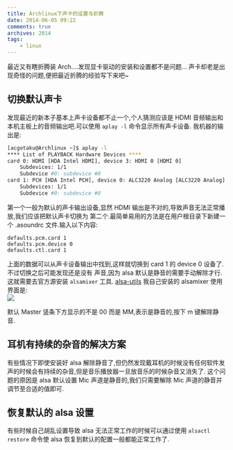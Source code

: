 ```yaml
---
title: Archlinux下声卡的设置与折腾
date: 2014-06-05 09:22
comments: true
archives: 2014
tags:
	- linux
---
```


最近又有瞎折腾装 Arch....发现显卡驱动的安装和设置都不是问题...
声卡却老是出现奇怪的问题,便把最近折腾的经验写下来吧~

## 切换默认声卡

发现最近的新本子基本上声卡设备都不止一个,个人猜测应该是 HDMI 音频输出和
本机主板上的音频输出吧.可以使用 `aplay -l` 命令显示所有声卡设备.
我机器的输出是:

```bash
[acgotaku@Archlinux ~]$ aplay -l
**** List of PLAYBACK Hardware Devices ****
card 0: HDMI [HDA Intel HDMI], device 3: HDMI 0 [HDMI 0]
	Subdevices: 1/1
	Subdevice #0: subdevice #0
card 1: PCH [HDA Intel PCH], device 0: ALC3220 Analog [ALC3220 Analog]
	Subdevices: 1/1
	Subdevice #0: subdevice #0
```

第一个一般为默认的声卡输出设备,显然 HDMI 输出是不对的,导致声音无法正常播放,我们应该把默认声卡切换为
第二个.最简单易用的方法是在用户根目录下新建一个 .asoundrc 文件.输入以下内容:

```
defaults.pcm.card 1
defaults.pcm.device 0
defaults.ctl.card 1
```

上面的数据可以从声卡设备输出中找到,这样就切换到 card 1 的 device 0 设备了.不过切换之后可能发现还是没有
声音,因为 alsa 默认是静音的需要手动解除才行. 这就需要去官方源安装 `alsamixer` 工具. [alsa-utils](https://www.archlinux.org/packages/?name=alsa-utils)
我自己安装的 alsamixer 使用界面是:  
![](https://lh5.googleusercontent.com/USgp7oXGwtvkM4al9fsXQWEqcOJuidxhQlQedsUJiSo=w811-h496-no)

默认 Master 竖条下方显示的不是 00 而是 MM,表示是静音的,按下 m 键解除静音.

## 耳机有持续的杂音的解决方案

有些情况下即使安装好 alsa 解除静音了,但仍然发现戴耳机的时候没有任何软件发声的时候会有持续的杂音,但是音乐播放器一旦放音乐的时候杂音又消失了.
这个问题的原因是 alsa 默认设置 Mic 声道是静音的,我们只需要解除 Mic 声道的静音并调节至合适的值即可.

## 恢复默认的 alsa 设置

有些时候自己胡乱设置导致 alsa 无法正常工作的时候可以通过使用 `alsactl restore` 命令使 alsa 恢复到默认的配置一般都能正常工作了.
